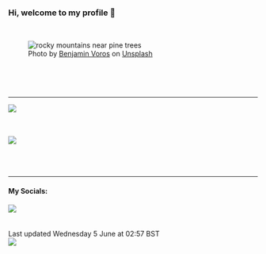 <h3>Hi, welcome to my profile 👋</h3>

<br />
<figure>
  <img
    src="https://images.unsplash.com/photo-1493708638467-241317300c83?crop=entropy&cs=tinysrgb&fit=max&fm=jpg&ixid=M3wyNzQ3MDB8MHwxfHJhbmRvbXx8fHx8fHx8fDE3MTc1NDkyMTl8&ixlib=rb-4.0.3&q=80&w=1080&auto=format"
    alt="rocky mountains near pine trees" 
  />
  <figcaption>Photo by <a
    href="https://unsplash.com/@vorosbenisop?utm_source=Profile%20readme&utm_medium=referral">Benjamin Voros</a> on <a
    href="https://unsplash.com/?utm_source=Profile%20readme&utm_medium=referral">Unsplash</a></figcaption>
</figure>




  <br /><br /><br />

<hr />
<img
  src="https://github-readme-stats.vercel.app/api?username=shanelucy&show_icons=true&theme=calm"
/>
<br /><br /><br />

<img 
  src="https://github-readme-stats.vercel.app/api/top-langs/?username=shanelucy&theme=calm"
/>
<br /><br /><br /><br />
<hr />
<h4>My Socials:</h4>
<a href="https://uk.linkedin.com/in/shane-lucy-4735b616a">
  <img
    src="https://img.shields.io/badge/linkedin%20-%230077B5.svg?&style=for-the-badge&logo=linkedin&logoColor=white"
  />
</a>
<br /><br /><br />
Last updated Wednesday 5 June at 02:57 BST
<br />
<img
  src="https://github.com/ShaneLucy/ShaneLucy/workflows/README%20build/badge.svg"
/>

